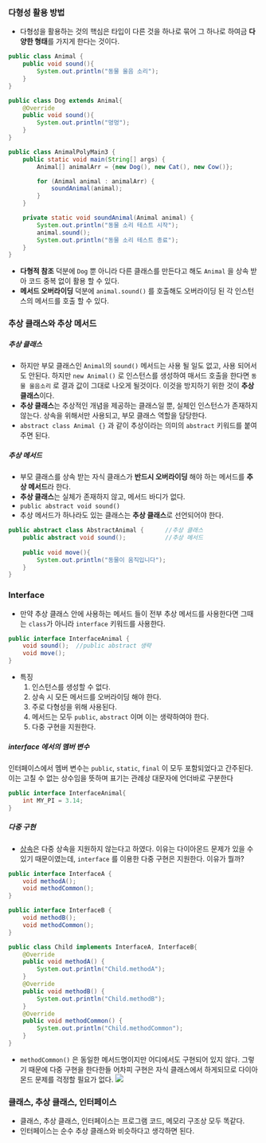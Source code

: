 ### 다형성 활용 방법
- 다형성을 활용하는 것의 핵심은 타입이 다른 것을 하나로 묶어 그 하나로 하여금 **다양한 형태**를 가지게 한다는 것이다.

```java
public class Animal {  
    public void sound(){  
        System.out.println("동물 울음 소리");  
    }  
}
```

```java
public class Dog extends Animal{  
    @Override  
    public void sound(){  
        System.out.println("멍멍");  
    }  
}
```

```java
public class AnimalPolyMain3 {
    public static void main(String[] args) {
        Animal[] animalArr = {new Dog(), new Cat(), new Cow()};

        for (Animal animal : animalArr) {
            soundAnimal(animal);
        }
    }

    private static void soundAnimal(Animal animal) {
        System.out.println("동물 소리 테스트 시작");
        animal.sound();
        System.out.println("동물 소리 테스트 종료");
    }
}
```
- **다형적 참조** 덕분에 `Dog` 뿐 아니라 다른 클래스를 만든다고 해도 `Animal` 을 상속 받아 코드 중복 없이 활용 할 수 있다.
- **메서드 오버라이딩** 덕분에 `animal.sound()` 를 호출해도 오버라이딩 된 각 인스턴스의 메서드를 호출 할 수 있다. 
### 추상 클래스와 추상 메서드
##### 추상 클래스
- 하지만 부모 클래스인 `Animal`의 `sound()` 메서드는 사용 될 일도 없고, 사용 되어서도 안된다. 하지만 `new Animal()` 로 인스턴스를 생성하여 매서드 호출을 한다면 `동물 울음소리` 로 결과 값이 그대로 나오게 될것이다. 이것을 방지하기 위한 것이 **추상 클래스**이다.
- **추상 클래스**는 추상적인 개념을 제공하는 클래스일 뿐, 실체인 인스턴스가 존재하지 않는다. 상속을 위해서만 사용되고, 부모 클래스 역할을 담당한다.
- ``abstract class Animal {}`` 과 같이 추상이라는 의미의 `abstract` 키워드를 붙여주면 된다.
##### 추상 메서드
- 부모 클래스를 상속 받는 자식 클래스가 **반드시 오버라이딩** 해야 하는 메서드를 **추상 메서드**라 한다.
- **추상 클래스**는 실체가 존재하지 않고, 메서드 바디가 없다.
- `public abstract void sound()`
- 추상 메서드가 하나라도 있는 클래스는 **추상 클래스**로 선언되어야 한다.

```java
public abstract class AbstractAnimal {      //추상 클래스  
    public abstract void sound();           //추상 메서드  
  
    public void move(){  
        System.out.println("동물이 움직입니다");  
    }  
}
```

### Interface
- 만약 추상 클래스 안에 사용하는 메서드 들이 전부 추상 메서드를 사용한다면 그때는 `class`가 아니라 `interface` 키워드를 사용한다.

```java
public interface InterfaceAnimal {  
    void sound();  //public abstract 생략
    void move();  
}
```

- 특징
	1) 인스턴스를 생성할 수 없다.
	2) 상속 시 모든 메서드를 오버라이딩 해야 한다.
	3) 주로 다형성을 위해 사용된다.
	4) 메서드는 모두 `public`, `abstract` 이며 이는 생략하여야 한다.
	5) 다중 구현을 지원한다.
##### interface 에서의 멤버 변수
인터페이스에서 멤버 변수는 `public`, `static`, `final` 이 모두 포함되었다고 간주된다. 이는 고칠 수 없는 상수임을 뜻하며 표기는 관례상 대문자에 언더바로 구분한다

```java
public interface InterfaceAnimal{
	int MY_PI = 3.14;
}
```

##### 다중 구현
- [상속](<9. 상속.md>)은 다중 상속을 지원하지 않는다고 하였다. 이유는 다이아몬드 문제가 있을 수 있기 때문이였는데, `interface` 를 이용한 다중 구현은 지원한다. 이유가 뭘까?

```java
public interface InterfaceA {  
    void methodA();  
    void methodCommon();  
}
```

```java
public interface InterfaceB {  
    void methodB();  
    void methodCommon();  
}
```

```java
public class Child implements InterfaceA, InterfaceB{  
    @Override  
    public void methodA() {  
        System.out.println("Child.methodA");  
    }  
    @Override  
    public void methodB() {  
        System.out.println("Child.methodB");  
    }  
    @Override  
    public void methodCommon() {  
        System.out.println("Child.methodCommon");  
    }  
}
```

- `methodCommon()` 은 동일한 메서드명이지만 어디에서도 구현되어 있지 않다. 그렇기 때문에 다중 구현을 한다한들 어차피 구현은 자식 클래스에서 하게되므로 다이아몬드 문제를 걱정할 필요가 없다.
![](https://imgur.com/GyeZ3EF.png)
### 클래스, 추상 클래스, 인터페이스
- 클래스, 추상 클래스, 인터페이스는 프로그램 코드, 메모리 구조상 모두 똑같다.
- 인터페이스는 순수 추상 클래스와 비슷하다고 생각하면 된다.